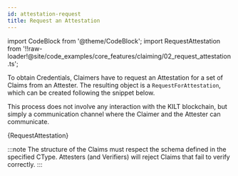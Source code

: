 ```yaml
---
id: attestation-request
title: Request an Attestation
---
```

import CodeBlock from '@theme/CodeBlock';
import RequestAttestation from '!!raw-loader!@site/code_examples/core_features/claiming/02_request_attestation.ts';

To obtain Credentials, Claimers have to request an Attestation for a set of Claims from an Attester.
The resulting object is a `RequestForAttestation`, which can be created following the snippet below.

This process does not involve any interaction with the KILT blockchain, but simply a communication channel where the Claimer and the Attester can communicate.

<CodeBlock className="language-ts">
  {RequestAttestation}
</CodeBlock>

:::note
The structure of the Claims must respect the schema defined in the specified CType.
Attesters (and Verifiers) will reject Claims that fail to verify correctly.
:::